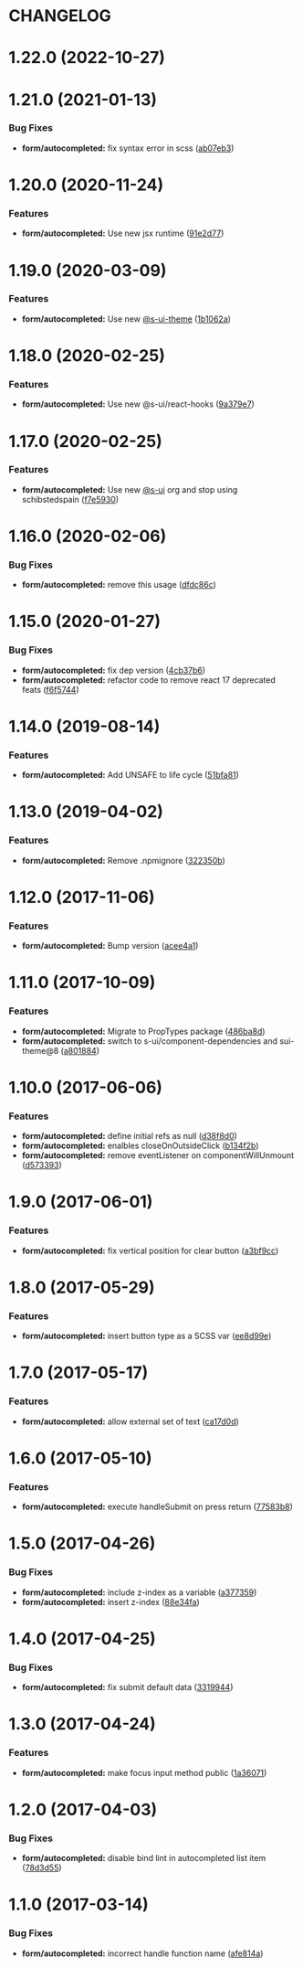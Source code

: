 # CHANGELOG

# 1.22.0 (2022-10-27)



# 1.21.0 (2021-01-13)


### Bug Fixes

* **form/autocompleted:** fix syntax error in scss ([ab07eb3](https://github.com/SUI-Components/adevinta-spain-components/commit/ab07eb30a7ba7cc453354e5f3a8122f9d7762405))



# 1.20.0 (2020-11-24)


### Features

* **form/autocompleted:** Use new jsx runtime ([91e2d77](https://github.com/SUI-Components/adevinta-spain-components/commit/91e2d77067c76e5895fb20213a307857e3363b13))



# 1.19.0 (2020-03-09)


### Features

* **form/autocompleted:** Use new [@s-ui-theme](https://github.com/s-ui-theme) ([1b1062a](https://github.com/SUI-Components/adevinta-spain-components/commit/1b1062a5de31d06d026ea13f3adcd03484e231ab))



# 1.18.0 (2020-02-25)


### Features

* **form/autocompleted:** Use new @s-ui/react-hooks ([9a379e7](https://github.com/SUI-Components/adevinta-spain-components/commit/9a379e7fcbeac6e491dab986a3fb2995b9d76490))



# 1.17.0 (2020-02-25)


### Features

* **form/autocompleted:** Use new [@s-ui](https://github.com/s-ui) org and stop using schibstedspain ([f7e5930](https://github.com/SUI-Components/adevinta-spain-components/commit/f7e59304273e9337d6e4a1538608a48b71935515))



# 1.16.0 (2020-02-06)


### Bug Fixes

* **form/autocompleted:** remove this usage ([dfdc86c](https://github.com/SUI-Components/adevinta-spain-components/commit/dfdc86c4d5dcf62a36a1550e63c308576c6b0a50))



# 1.15.0 (2020-01-27)


### Bug Fixes

* **form/autocompleted:** fix dep version ([4cb37b6](https://github.com/SUI-Components/adevinta-spain-components/commit/4cb37b6687507d04eb8dd9919af2142b308b35ed))
* **form/autocompleted:** refactor code to remove react 17 deprecated feats ([f6f5744](https://github.com/SUI-Components/adevinta-spain-components/commit/f6f5744e3b0949d87a2c01d649bffd59a6085545))



# 1.14.0 (2019-08-14)


### Features

* **form/autocompleted:** Add UNSAFE to life cycle ([51bfa81](https://github.com/SUI-Components/adevinta-spain-components/commit/51bfa81d70aa311e55b8e52b22b57f2b095c67b6))



# 1.13.0 (2019-04-02)


### Features

* **form/autocompleted:** Remove .npmignore ([322350b](https://github.com/SUI-Components/adevinta-spain-components/commit/322350b6bf61a59ef3e1df45fcf214f6a8f6e8d6))



# 1.12.0 (2017-11-06)


### Features

* **form/autocompleted:** Bump version ([acee4a1](https://github.com/SUI-Components/adevinta-spain-components/commit/acee4a17c8d134214de7c0f91445b46196731618))



# 1.11.0 (2017-10-09)


### Features

* **form/autocompleted:** Migrate to PropTypes package ([486ba8d](https://github.com/SUI-Components/adevinta-spain-components/commit/486ba8d279896a3b730b2bf5825a656c2be04c5f))
* **form/autocompleted:** switch to s-ui/component-dependencies and sui-theme@8 ([a801884](https://github.com/SUI-Components/adevinta-spain-components/commit/a801884bbb31abc0515179d7737e8a024c441db4))



# 1.10.0 (2017-06-06)


### Features

* **form/autocompleted:** define initial refs as null ([d38f8d0](https://github.com/SUI-Components/adevinta-spain-components/commit/d38f8d0c18534c0d76ff5f5bc381cceb67f7e75f))
* **form/autocompleted:** enalbles closeOnOutsideClick ([b134f2b](https://github.com/SUI-Components/adevinta-spain-components/commit/b134f2ba1741d4d03cc0bfb28f5f21338d9e4dad))
* **form/autocompleted:** remove eventListener on componentWillUnmount ([d573393](https://github.com/SUI-Components/adevinta-spain-components/commit/d57339346ce3e6cfd4f95ed861801f14a2d2677c))



# 1.9.0 (2017-06-01)


### Features

* **form/autocompleted:** fix vertical position for clear button ([a3bf9cc](https://github.com/SUI-Components/adevinta-spain-components/commit/a3bf9cc2bd17fa5964197f1bb4204540fed012b3))



# 1.8.0 (2017-05-29)


### Features

* **form/autocompleted:** insert button type as a SCSS var ([ee8d99e](https://github.com/SUI-Components/adevinta-spain-components/commit/ee8d99e5d1886e235de3b3070e501faf5a671da6))



# 1.7.0 (2017-05-17)


### Features

* **form/autocompleted:** allow external set of text ([ca17d0d](https://github.com/SUI-Components/adevinta-spain-components/commit/ca17d0d37bc207938c629be3e5fbfd0e418179ac))



# 1.6.0 (2017-05-10)


### Features

* **form/autocompleted:** execute handleSubmit on press return ([77583b8](https://github.com/SUI-Components/adevinta-spain-components/commit/77583b8ecb5e84d3f863a5f36344aaccd152c541))



# 1.5.0 (2017-04-26)


### Bug Fixes

* **form/autocompleted:** include z-index as a variable ([a377359](https://github.com/SUI-Components/adevinta-spain-components/commit/a3773594081506d2dee2c413c57d2c4c84696194))
* **form/autocompleted:** insert z-index ([88e34fa](https://github.com/SUI-Components/adevinta-spain-components/commit/88e34fab236fb535599d6f3eed9f61639b2b9a2f))



# 1.4.0 (2017-04-25)


### Bug Fixes

* **form/autocompleted:** fix submit default data ([3319944](https://github.com/SUI-Components/adevinta-spain-components/commit/33199445a36678c566fc35c60822ce54f4c0f26d))



# 1.3.0 (2017-04-24)


### Features

* **form/autocompleted:** make focus input method public ([1a36071](https://github.com/SUI-Components/adevinta-spain-components/commit/1a360717fcffa915d7a95354669a30d22dfecf38))



# 1.2.0 (2017-04-03)


### Bug Fixes

* **form/autocompleted:** disable bind lint in autocompleted list item ([78d3d55](https://github.com/SUI-Components/adevinta-spain-components/commit/78d3d5561f08310c284a88ffb1045098b5804818))



# 1.1.0 (2017-03-14)


### Bug Fixes

* **form/autocompleted:** incorrect handle function name ([afe814a](https://github.com/SUI-Components/adevinta-spain-components/commit/afe814a6d77f3a453bc6659eeedb470f44d45f44))



